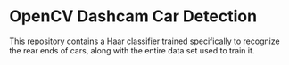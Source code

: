 OpenCV Dashcam Car Detection
============================

This repository contains a Haar classifier trained specifically to recognize the 
rear ends of cars, along with the entire data set used to train it.
